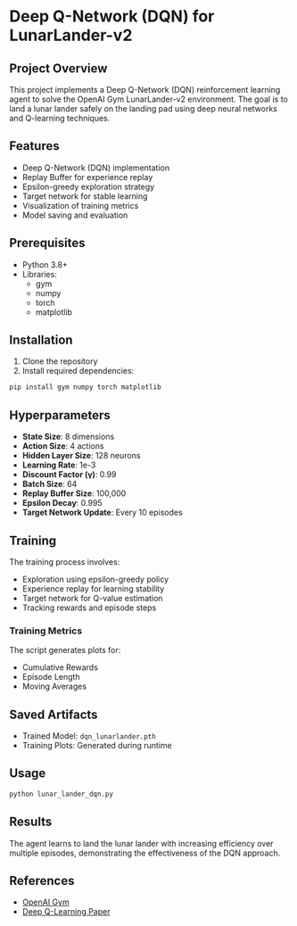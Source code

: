 # Deep Q-Network (DQN) for LunarLander-v2

## Project Overview
This project implements a Deep Q-Network (DQN) reinforcement learning agent to solve the OpenAI Gym LunarLander-v2 environment. The goal is to land a lunar lander safely on the landing pad using deep neural networks and Q-learning techniques.

## Features
- Deep Q-Network (DQN) implementation
- Replay Buffer for experience replay
- Epsilon-greedy exploration strategy
- Target network for stable learning
- Visualization of training metrics
- Model saving and evaluation

## Prerequisites
- Python 3.8+
- Libraries:
  - gym
  - numpy
  - torch
  - matplotlib

## Installation
1. Clone the repository
2. Install required dependencies:
```bash
pip install gym numpy torch matplotlib
```

## Hyperparameters
- **State Size**: 8 dimensions
- **Action Size**: 4 actions
- **Hidden Layer Size**: 128 neurons
- **Learning Rate**: 1e-3
- **Discount Factor (γ)**: 0.99
- **Batch Size**: 64
- **Replay Buffer Size**: 100,000
- **Epsilon Decay**: 0.995
- **Target Network Update**: Every 10 episodes

## Training
The training process involves:
- Exploration using epsilon-greedy policy
- Experience replay for learning stability
- Target network for Q-value estimation
- Tracking rewards and episode steps

### Training Metrics
The script generates plots for:
- Cumulative Rewards
- Episode Length
- Moving Averages

## Saved Artifacts
- Trained Model: `dqn_lunarlander.pth`
- Training Plots: Generated during runtime

## Usage
```bash
python lunar_lander_dqn.py
```

## Results
The agent learns to land the lunar lander with increasing efficiency over multiple episodes, demonstrating the effectiveness of the DQN approach.

## References
- [OpenAI Gym](https://gym.openai.com/)
- [Deep Q-Learning Paper](https://www.nature.com/articles/nature14236)

